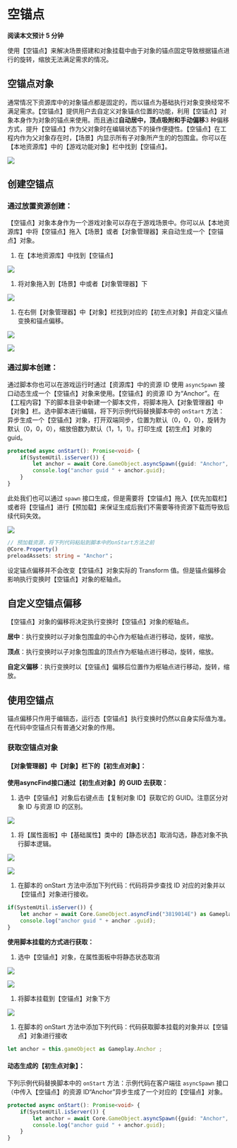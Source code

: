 # 空锚点

**阅读本文预计 5 分钟**

使用【空锚点】来解决场景搭建和对象挂载中由于对象的锚点固定导致根据锚点进行的旋转，缩放无法满足需求的情况。

## 空锚点对象

通常情况下资源库中的对象锚点都是固定的，而以锚点为基础执行对象变换经常不满足需求。【空锚点】提供用户去自定义对象锚点位置的功能，利用【空锚点】对象本身作为对象的锚点来使用。而且通过**自动居中，顶点吸附和手动偏移**3 种偏移方式，提升【空锚点】作为父对象时在编辑状态下的操作便捷性。【空锚点】在工程内作为父对象存在时，【场景】内显示所有子对象所产生的的包围盒。你可以在【本地资源库】中的【游戏功能对象】栏中找到【空锚点】。

![](static/boxcn48mTUDmOIKT5WW7ZB1wpgg.png)

## 创建空锚点

### 通过放置资源创建：

【空锚点】对象本身作为一个游戏对象可以存在于游戏场景中。你可以从【本地资源库】中将【空锚点】拖入【场景】或者【对象管理器】来自动生成一个【空锚点】对象。

1. 在【本地资源库】中找到【空锚点】

![](static/boxcn2fAXn0y7xK0SlEaAgpTZJd.png)

1. 将对象拖入到【场景】中或者【对象管理器】下

![](static/boxcnP6Skc3UPbkT1Tfsjsiy6hg.png)

1. 在右侧【对象管理器】中【对象】栏找到对应的【初生点对象】并自定义锚点变换和锚点偏移。

![](static/boxcni3LZHnvclYcg5IrbJwZXUh.png)

![](static/boxcnlL9anQjc19eOygoNeka8gA.png)

### 通过脚本创建：

通过脚本你也可以在游戏运行时通过【资源库】中的资源 ID 使用 `asyncSpawn` 接口动态生成一个【空锚点】对象来使用。【空锚点】的资源 ID 为“Anchor”。在【工程内容】下的脚本目录中新建一个脚本文件，将脚本拖入【对象管理器】中【对象】栏。选中脚本进行编辑，将下列示例代码替换脚本中的 `onStart` 方法：异步生成一个【空锚点】对象，打开双端同步，位置为默认（0，0，0），旋转为默认（0，0，0），缩放倍数为默认（1，1，1）。打印生成【初生点】对象的 guid。

```ts
protected async onStart(): Promise<void> {
    if(SystemUtil.isServer()) {
        let anchor = await Core.GameObject.asyncSpawn({guid: "Anchor", replicates: true}) as Gameplay.PlayerStart;
        console.log("anchor guid " + anchor.guid);
    }
}
```

此处我们也可以通过 `spawn` 接口生成，但是需要将【空锚点】拖入【优先加载栏】或者将【空锚点】进行【预加载】来保证生成后我们不需要等待资源下载而导致后续代码失效。

![](static/boxcnhjRiPOleEHS9tRriYHuWab.png)

```ts
// 预加载资源，将下列代码粘贴到脚本中的onStart方法之前
@Core.Property()
preloadAssets: string = "Anchor"；
```

设定锚点偏移并不会改变【空锚点】对象实际的 Transform 值。但是锚点偏移会影响执行变换时【空锚点】对象的枢轴点。

## 自定义空锚点偏移

【空锚点】对象的偏移将决定执行变换时【空锚点】对象的枢轴点。

**居中**：执行变换时以子对象包围盒的中心作为枢轴点进行移动，旋转，缩放。

**顶点**：执行变换时以子对象包围盒的顶点作为枢轴点进行移动，旋转，缩放。

**自定义偏移**：执行变换时以【空锚点】偏移后位置作为枢轴点进行移动，旋转，缩放。

## 使用空锚点

锚点偏移只作用于编辑态，运行态【空锚点】执行变换时仍然以自身实际值为准。在代码中空锚点只有普通父对象的作用。

### 获取空锚点对象

#### 【对象管理器】中【对象】栏下的【初生点对象】：

**使用****asyncFind****接口通过【初生点对象】的 GUID 去获取：**

1. 选中【空锚点】对象后右键点击【复制对象 ID】获取它的 GUID。注意区分对象 ID 与资源 ID 的区别。

![](static/boxcnEJB10niCEqQ5KHUtrtjw0c.png)

1. 将【属性面板】中【基础属性】类中的【静态状态】取消勾选，静态对象不执行脚本逻辑。

![](static/boxcnsjxYBbzeCmqEoYqy9kiFRf.png)

![](static/boxcnP4ohpf4AuMXgsx0NKXiPsg.png)

1. 在脚本的 onStart 方法中添加下列代码：代码将异步查找 ID 对应的对象并以【空锚点】对象进行接收。

```ts
if(SystemUtil.isServer()) {
    let anchor = await Core.GameObject.asyncFind("3819014E") as Gameplay.Anchor;
    console.log("anchor guid " + anchor .guid);
}
```

**使用脚本挂载的方式进行获取：**

1. 选中【空锚点】对象，在属性面板中将静态状态取消

![](static/boxcnXXtQ6WHL9ojiLOxa5kzlyc.png)

![](static/boxcnnkAu7tpGE82al946ls561e.png)

1. 将脚本挂载到【空锚点】对象下方

![](static/boxcnd3vwPiWtnHQ8OHfcs5fILh.png)

1. 在脚本的 onStart 方法中添加下列代码：代码获取脚本挂载的对象并以【空锚点】对象进行接收

```ts
let anchor = this.gameObject as Gameplay.Anchor ;
```

#### 动态生成的【初生点对象】：

下列示例代码替换脚本中的 `onStart` 方法：示例代码在客户端往 `asyncSpawn` 接口（中传入【空锚点】的资源 ID“Anchor”异步生成了一个对应的【空锚点】对象。

```ts
protected async onStart(): Promise<void> {
    if(SystemUtil.isServer()) {
        let anchor = await Core.GameObject.asyncSpawn({guid: "Anchor", replicates: true}) as Gameplay.PlayerStart;
        console.log("anchor guid " + anchor.guid);
    }
}
```
